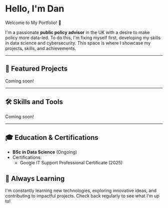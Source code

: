 # Hello, I'm Dan

Welcome to My Portfolio! 👋

I'm a passionate **public policy advisor** in the UK with a desire to make policy more data-led. To do this, I'm fixing myself first, developing my skills in data science and cybersecurity. This space is where I showcase my projects, skills, and achievements.

---

## 📂 Featured Projects

Coming soon!

---

## 🛠️ Skills and Tools

Coming soon!

---

## 🎓 Education & Certifications

- **BSc in Data Science** (Ongoing)
- Certifications:
  - Google IT Support Professional Certificate (2025)

## 🧠 Always Learning

I'm constantly learning new technologies, exploring innovative ideas, and contributing to impactful projects. Check back regularly to see what I'm up to!
